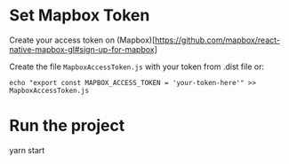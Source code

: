 # Set Mapbox Token

Create your access token on (Mapbox)[https://github.com/mapbox/react-native-mapbox-gl#sign-up-for-mapbox]

Create the file `MapboxAccessToken.js` with your token from .dist file or:

    echo "export const MAPBOX_ACCESS_TOKEN = 'your-token-here'" >> MapboxAccessToken.js

# Run the project

  yarn start
